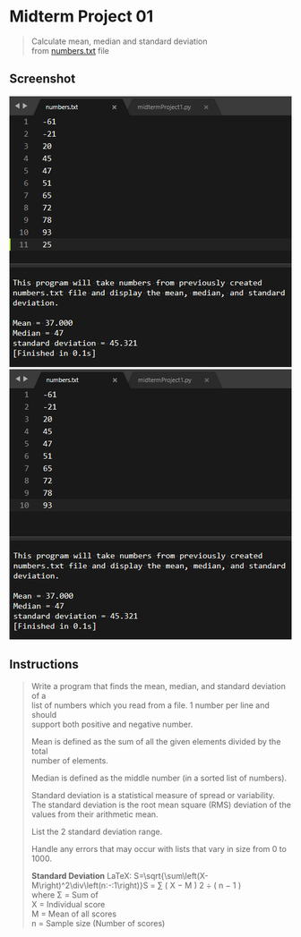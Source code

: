 # Midterm Project 01
> Calculate mean, median and standard deviation  
> from [numbers.txt](numbers.txt) file

## Screenshot
![screenshot](midtermProject1_1.png)
![screenshot](midtermProject1_2.png)

## Instructions
> Write a program that finds the mean, median, and standard deviation of a  
> list of numbers which you read from a file.  1 number per line and should  
> support both positive and negative number.  
> 
> Mean is defined as the sum of all the given elements divided by the total  
> number of elements.  
> 
> Median is defined as the middle number (in a sorted list of numbers).  
> 
> Standard deviation is a statistical measure of spread or variability.  
> The standard deviation is the root mean square (RMS) deviation of the  
> values from their arithmetic mean.  
> 
> List the 2 standard deviation range.  
> 
> Handle any errors that may occur with lists that vary in size from 0 to 1000.  
> 
> **Standard Deviation**
> LaTeX: S=\sqrt{\sum\left(X-M\right)^2\div\left(n\:-\:1\right)}S = ∑ ( X − M ) 2 ÷ ( n − 1 )  
>   where Σ = Sum of  
>   X = Individual score  
>   M = Mean of all scores  
>   n = Sample size (Number of scores)